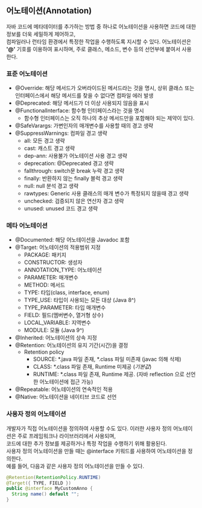 ## 어노테이션(Annotation)
자바 코드에 메타데이터를 추가하는 방법 중 하나로 어노테이션을 사용하면 코드에 대한 정보를 더욱 세밀하게 제어하고,  
컴파일러나 런타임 환경에서 특정한 작업을 수행하도록 지시할 수 있다. 
어노테이션은 **'@'** 기호를 이용하여 표시하며, 주로 클래스, 메소드, 변수 등의 선언부에 붙여서 사용한다.

### 표준 어노테이션
- @Override: 해당 메서드가 오버라이드된 메서드라는 것을 명시, 상위 클래스 또는 인터페이스에서 해당 메서드를 찾을 수 없다면 컴파일 에러 발생
- @Deprecated: 해당 메서드가 더 이상 사용되지 않음을 표시
- @FunctionalInterface: 함수형 인터페이스라는 것을 명시
  - 함수형 인터페이스는 오직 하나의 추상 메서드만을 포함해야 되는 제약이 있다.
- @SafeVarargs: 가변인자의 매개변수를 사용할 때의 경고 생략
- @SuppressWarnings: 컴파일 경고 생략
  - all: 모든 경고 생략
  - cast: 캐스트 경고 생략
  - dep-ann: 사용불가 어노테이션 사용 경고 생략
  - deprecation: @Deprecated 경고 생략
  - fallthrough: switch문 break 누락 경고 생략
  - finally: 반환하지 않는 finally 블럭 경고 생략
  - null: null 분석 경고 생략
  - rawtypes: Generic 사용 클래스의 매개 변수가 특정되지 않을때 경고 생략
  - unchecked: 검증되지 않은 연산자 경고 생략
  - unused: unused 코드 경고 생략

### 메타 어노테이션
- @Documented: 해당 어노테이션을 Javadoc 포함
- @Target: 어노테이션의 적용범위 지정
  - PACKAGE: 패키지
  - CONSTRUCTOR: 생성자
  - ANNOTATION_TYPE: 어노테이션
  - PARAMETER: 매개변수
  - METHOD: 메서드
  - TYPE: 타입(class, interface, enum)
  - TYPE_USE: 타입이 사용되는 모든 대상 (Java 8^)
  - TYPE_PARAMETER: 타입 매개변수
  - FIELD: 필드(멤버변수, 열거형 상수)
  - LOCAL_VARIABLE: 지역변수
  - MODULE: 모듈 (Java 9^)
- @Inherited: 어노테이션의 상속 지정
- @Retention: 어노테이션의 유지 기간(시간)을 결정
  - Retention policy
    - SOURCE: *.java 파일 존재, *.class 파일 미존재 (javac 의해 삭제)
    - CLASS: *.class 파일 존재, Runtime 미제공 (*기본값*)
    - RUNTIME: *.class 파일 존재, Runtime 제공. (자바 reflection 으로 선언한 어노테이션에 접근 가능)
- @Repeatable: 어노테이션의 연속적인 적용
- @Native: 어노테이션을 네이티브 코드로 선언

### 사용자 정의 어노테이션
개발자가 직접 어노테이션을 정의하여 사용할 수도 있다. 이러한 사용자 정의 어노테이션은 주로 프레임워크나 라이브러리에서 사용되며,  
코드에 대한 추가 정보를 제공하거나 특정 작업을 수행하기 위해 활용된다.  
사용자 정의 어노테이션을 만들 때는 @interface 키워드를 사용하여 어노테이션을 정의한다.  
예를 들어, 다음과 같은 사용자 정의 어노테이션을 만들 수 있다.

```java
@Retention(RetentionPolicy.RUNTIME)
@Target({ TYPE, FIELD })
public @interface MyCustomAnno {
  String name() default "";
}
```
